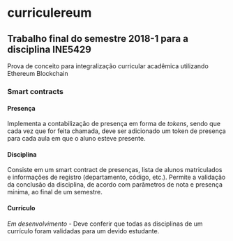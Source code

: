 # curriculereum

## Trabalho final do semestre 2018-1 para a disciplina INE5429
Prova de conceito para integralização curricular acadêmica utilizando Ethereum Blockchain

### Smart contracts
#### Presença
Implementa a contabilização de presença em forma de *tokens*, sendo que cada vez que for feita chamada, deve ser adicionado um token de presença para cada aula em que o aluno esteve presente.

#### Disciplina
Consiste em um smart contract de presenças, lista de alunos matriculados e informações de registro (departamento, código, etc.). Permite a validação da conclusão da disciplina, de acordo com parâmetros de nota e presença mínima, ao final de um semestre.

#### Currículo
*Em desenvolvimento* - Deve conferir que todas as disciplinas de um currículo foram validadas para um devido estudante.
